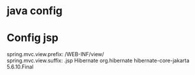 # java config
<h1>Config jsp</h1>
<td>spring.mvc.view.prefix: /WEB-INF/view/ <br>
spring.mvc.view.suffix: .jsp</td>
Hibernate
<dependency>
    <groupId>org.hibernate</groupId>
    <artifactId>hibernate-core-jakarta</artifactId>
    <version>5.6.10.Final</version>
</dependency>
